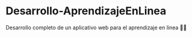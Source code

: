 # Desarrollo-AprendizajeEnLinea
Desarrollo completo de un aplicativo web para el aprendizaje en linea 👨‍💻
